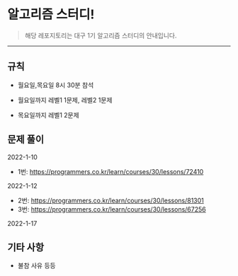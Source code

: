 # 알고리즘 스터디!

> 해당 레포지토리는 대구 1기 알고리즘 스터디의 안내입니다.


---
## 규칙

- 월요일,목요일 8시 30분 참석 

- 월요일까지 레벨1 1문제, 레벨2 1문제

- 목요일까지 레벨1 2문제

## 문제 풀이

2022-1-10
- 1번: https://programmers.co.kr/learn/courses/30/lessons/72410

2022-1-12
- 2번: https://programmers.co.kr/learn/courses/30/lessons/81301
- 3번: https://programmers.co.kr/learn/courses/30/lessons/67256

2022-1-17

## 기타 사항
- 불참 사유 등등
